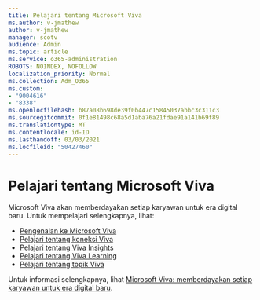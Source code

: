```yaml
---
title: Pelajari tentang Microsoft Viva
ms.author: v-jmathew
author: v-jmathew
manager: scotv
audience: Admin
ms.topic: article
ms.service: o365-administration
ROBOTS: NOINDEX, NOFOLLOW
localization_priority: Normal
ms.collection: Adm_O365
ms.custom:
- "9004616"
- "8338"
ms.openlocfilehash: b87a08b698de39f0b447c15845037abbc3c311c3
ms.sourcegitcommit: 0f1e81498c68a5d1aba76a21fdae91a141b69f89
ms.translationtype: MT
ms.contentlocale: id-ID
ms.lasthandoff: 03/03/2021
ms.locfileid: "50427460"
---
```

# <a name="learn-about-microsoft-viva"></a>Pelajari tentang Microsoft Viva

Microsoft Viva akan memberdayakan setiap karyawan untuk era digital baru. Untuk mempelajari selengkapnya, lihat:

- [Pengenalan ke Microsoft Viva](https://www.microsoft.com/microsoft-viva/overview)
- [Pelajari tentang koneksi Viva](https://aka.ms/VivaConnectionsBlog/)
- [Pelajari tentang Viva Insights](https://aka.ms/VivaInsightsBlog)
- [Pelajari tentang Viva Learning](https://aka.ms/VivaLearningBlog)
- [Pelajari tentang topik Viva](https://aka.ms/viva/topics/blog)

Untuk informasi selengkapnya, lihat [Microsoft Viva: memberdayakan setiap karyawan untuk era digital baru](https://www.microsoft.com/microsoft-365/blog/2021/02/04/microsoft-viva-empowering-every-employee-for-the-new-digital-age/).
